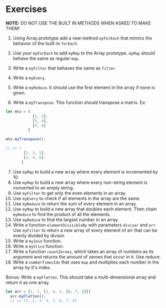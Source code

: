 # Exercises

__NOTE:__ DO NOT USE THE BUILT IN METHODS WHEN ASKED TO MAKE THEM! 

1. Using Array.prototype add a new method `myForEach` that mimics the behavior of the built-in `forEach`.

2. Use your `myForEach` to add `myMap` to the Array prototype. `myMap` should behave the same as regular `map`. 

3. Write a `myFilter` that behaves the same as `filter`. 

4. Write a `myEvery`. 

5. Write a `myReduce`. It should use the first element in the array if none is given. 

6. Write a `myTranspose`. This function should transpose a matrix. Ex:
```js
let mtx = [
            [1, 2],
            [3, 4],
            [5, 6]
          ]

mtx.myTranspose();

// => [
        [1, 3, 5],
        [2, 4, 6]
       ]
```

7. Use `myMap` to build a new array where every element is incremented by 10.
8. Use `myMap` to build a new array where every non-string element is converted to an empty string. 
9. Use `myFilter` to get only the even elements in an array.
10. Use `myEvery` to check if all elements in the array are the same. 
11. Use `myReduce` to return the sum of every element in an array. 
12. Use `myMap` to build a new array that doubles each element. Then chain `myReduce` to find the product of all the elements. 
13. Use `myReduce` to find the largest number in an array. 
14. Write a function `elementDivisibleBy` with parameters `divisor` and `arr`.
Use `myFilter` to return a new array of every element of arr that can be evenly divided by divisor.
14. Write a `myJoin` function. 
15. Write a `mySlice` function.
16. Write a function `countZeroes`, which takes an array of numbers as its argument and returns the amount of zeroes that occur in it.
Use reduce.
17. Write a `numberTimesIdx` that uses `map` and multiplies each number in the array by it's index. 

Bonus: Write a `myFlatten`. This should take a multi-dimensional array and return it as one array. 
```js
let arr = [1, 2, [3, 4, 5, [6, 7, 8]]]
  arr.myFlatten();
  // => [1, 2, 3, 4, 5, 6, 7, 8]
```
